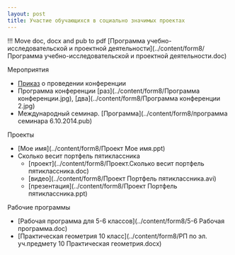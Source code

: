 ```yaml
---
layout: post
title: Участие обучающихся в социально значимых проектах
---
```

!!! Move doc, docx and pub to pdf
[Программа учебно-исследовательской и проектной деятельности](../content/form8/Программа учебно-исследовательской и проектной деятельности.doc)

Мероприятия

- [Приказ](../content/form8/Приказ.jpg) о проведении конференции
- Программа конференции [раз](../content/form8/Программа конференции.jpg),
[два](../content/form8/Программа конференции 2.jpg)
- Международный семинар. [Программа](../content/form8/программа семинара 6.10.2014.pub)

Проекты

- [Мое имя](../content/form8/Проект Мое имя.ppt)
- Сколько весит портфель пятиклассника
   - [проект](../content/form8/Проект.Сколько весит портфель пятиклассника.doc)
   - [видео](../content/form8/Проект Портфель пятиклассника.avi)   
   - [презентация](../content/form8/Проект Портфель пятиклассника.ppt)

Рабочие программы

- [Рабочая программа для 5-6 классов](../content/form8/5-6 Рабочая программа.doc)
- [Практическая геометрия 10 класс](../content/form8/РП по эл. уч.предмету 10 Практическая геометрия.docx)

